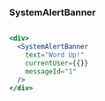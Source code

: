 ### SystemAlertBanner
```jsx

<div>
  <SystemAlertBanner
    text="Word Up!" 
    currentUser={{}}
    messageId="1"
  />
</div>
```
